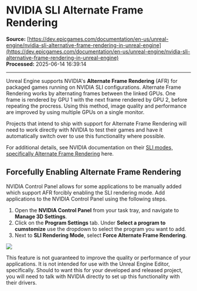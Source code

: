 # NVIDIA SLI Alternate Frame Rendering

**Source:** [https://dev.epicgames.com/documentation/en-us/unreal-engine/nvidia-sli-alternative-frame-rendering-in-unreal-engine](https://dev.epicgames.com/documentation/en-us/unreal-engine/nvidia-sli-alternative-frame-rendering-in-unreal-engine)  
**Processed:** 2025-06-14 16:39:14

---

Unreal Engine supports NVIDIA's **Alternate Frame Rendering** (AFR) for packaged games running on NVIDIA SLI configurations. Alternate Frame Rendering works by alternating frames between the linked GPUs. One frame is rendered by GPU 1 with the next frame rendered by GPU 2, before repeating the procress. Using this method, image quality and performance are improved by using multiple GPUs on a single monitor.

Projects that intend to ship with support for Alternate Frame Rendering will need to work directly with NVIDIA to test their games and have it automatically switch over to use this functionality where possible.

For additional details, see NVIDIA documentation on their [SLI modes, specifically Alternate Frame Rendering](https://docs.nvidia.com/gameworks/content/technologies/desktop/sli.htm) here.

## Forcefully Enabling Alternate Frame Rendering

NVIDIA Control Panel allows for some applications to be manually added which support AFR forcibly enabling the SLI rendering mode. Add applications to the NVIDIA Control Panel using the following steps.

1.  Open the **NVIDIA Control Panel** from your task tray, and navigate to **Manage 3D Settings**.
2.  Click on the **Program Settings** tab. Under **Select a program to cumstomize** use the dropdown to select the program you want to add.
3.  Next to **SLI Rendering Mode**, select **Force Alternate Frame Rendering**.

![](https://d1iv7db44yhgxn.cloudfront.net/documentation/images/d9fa2579-26e5-43b3-9abb-9711f387272b/afrsetting.jpg)

This feature is not guaranteed to improve the quality or performance of your applications. It is not intended for use with the Unreal Engine Editor, specifically. Should to want this for your developed and released project, you will need to talk with NVIDIA directly to set up this functionality with their drivers.